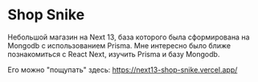 # Shop Snike

Небольшой магазин на Next 13, база которого была сформирована на Mongodb с использованием Prisma. Мне интересно было ближе познакомиться с React Next, изучить Prisma и базу Mongodb.

Его можно "пощупать" здесь: https://next13-shop-snike.vercel.app/
